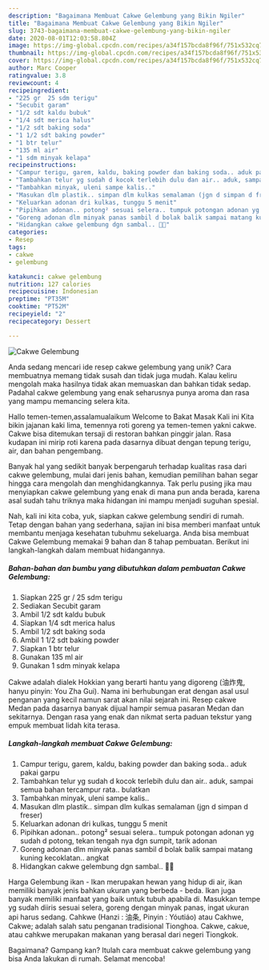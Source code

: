 ```yaml
---
description: "Bagaimana Membuat Cakwe Gelembung yang Bikin Ngiler"
title: "Bagaimana Membuat Cakwe Gelembung yang Bikin Ngiler"
slug: 3743-bagaimana-membuat-cakwe-gelembung-yang-bikin-ngiler
date: 2020-08-01T12:03:58.804Z
image: https://img-global.cpcdn.com/recipes/a34f157bcda8f96f/751x532cq70/cakwe-gelembung-foto-resep-utama.jpg
thumbnail: https://img-global.cpcdn.com/recipes/a34f157bcda8f96f/751x532cq70/cakwe-gelembung-foto-resep-utama.jpg
cover: https://img-global.cpcdn.com/recipes/a34f157bcda8f96f/751x532cq70/cakwe-gelembung-foto-resep-utama.jpg
author: Marc Cooper
ratingvalue: 3.8
reviewcount: 4
recipeingredient:
- "225 gr  25 sdm terigu"
- "Secubit garam"
- "1/2 sdt kaldu bubuk"
- "1/4 sdt merica halus"
- "1/2 sdt baking soda"
- "1 1/2 sdt baking powder"
- "1 btr telur"
- "135 ml air"
- "1 sdm minyak kelapa"
recipeinstructions:
- "Campur terigu, garem, kaldu, baking powder dan baking soda.. aduk pakai garpu"
- "Tambahkan telur yg sudah d kocok terlebih dulu dan air.. aduk, sampai semua bahan tercampur rata.. bulatkan"
- "Tambahkan minyak, uleni sampe kalis.."
- "Masukan dlm plastik.. simpan dlm kulkas semalaman (jgn d simpan d freser)"
- "Keluarkan adonan dri kulkas, tunggu 5 menit"
- "Pipihkan adonan.. potong² sesuai selera.. tumpuk potongan adonan yg sudah d potong, tekan tengah nya dgn sumpit, tarik adonan"
- "Goreng adonan dlm minyak panas sambil d bolak balik sampai matang kuning kecoklatan.. angkat"
- "Hidangkan cakwe gelembung dgn sambal.. 🤗😋"
categories:
- Resep
tags:
- cakwe
- gelembung

katakunci: cakwe gelembung 
nutrition: 127 calories
recipecuisine: Indonesian
preptime: "PT35M"
cooktime: "PT52M"
recipeyield: "2"
recipecategory: Dessert

---
```



![Cakwe Gelembung](https://img-global.cpcdn.com/recipes/a34f157bcda8f96f/751x532cq70/cakwe-gelembung-foto-resep-utama.jpg)

Anda sedang mencari ide resep cakwe gelembung yang unik? Cara membuatnya memang tidak susah dan tidak juga mudah. Kalau keliru mengolah maka hasilnya tidak akan memuaskan dan bahkan tidak sedap. Padahal cakwe gelembung yang enak seharusnya punya aroma dan rasa yang mampu memancing selera kita.

Hallo temen-temen,assalamualaikum Welcome to Bakat Masak Kali ini Kita bikin jajanan kaki lima, temennya roti goreng ya temen-temen yakni cakwe. Cakwe bisa ditemukan tersaji di restoran bahkan pinggir jalan. Rasa kudapan ini mirip roti karena pada dasarnya dibuat dengan tepung terigu, air, dan bahan pengembang.

Banyak hal yang sedikit banyak berpengaruh terhadap kualitas rasa dari cakwe gelembung, mulai dari jenis bahan, kemudian pemilihan bahan segar hingga cara mengolah dan menghidangkannya. Tak perlu pusing jika mau menyiapkan cakwe gelembung yang enak di mana pun anda berada, karena asal sudah tahu triknya maka hidangan ini mampu menjadi suguhan spesial.


Nah, kali ini kita coba, yuk, siapkan cakwe gelembung sendiri di rumah. Tetap dengan bahan yang sederhana, sajian ini bisa memberi manfaat untuk membantu menjaga kesehatan tubuhmu sekeluarga. Anda bisa membuat Cakwe Gelembung memakai 9 bahan dan 8 tahap pembuatan. Berikut ini langkah-langkah dalam membuat hidangannya.

<!--inarticleads1-->

##### Bahan-bahan dan bumbu yang dibutuhkan dalam pembuatan Cakwe Gelembung:

1. Siapkan 225 gr / 25 sdm terigu
1. Sediakan Secubit garam
1. Ambil 1/2 sdt kaldu bubuk
1. Siapkan 1/4 sdt merica halus
1. Ambil 1/2 sdt baking soda
1. Ambil 1 1/2 sdt baking powder
1. Siapkan 1 btr telur
1. Gunakan 135 ml air
1. Gunakan 1 sdm minyak kelapa


Cakwe adalah dialek Hokkian yang berarti hantu yang digoreng (油炸鬼, hanyu pinyin: You Zha Gui). Nama ini berhubungan erat dengan asal usul penganan yang kecil namun sarat akan nilai sejarah ini. Resep cakwe Medan pada dasarnya banyak dijual hampir semua pasaran Medan dan sekitarnya. Dengan rasa yang enak dan nikmat serta paduan tekstur yang empuk membuat lidah kita terasa. 

<!--inarticleads2-->

##### Langkah-langkah membuat Cakwe Gelembung:

1. Campur terigu, garem, kaldu, baking powder dan baking soda.. aduk pakai garpu
1. Tambahkan telur yg sudah d kocok terlebih dulu dan air.. aduk, sampai semua bahan tercampur rata.. bulatkan
1. Tambahkan minyak, uleni sampe kalis..
1. Masukan dlm plastik.. simpan dlm kulkas semalaman (jgn d simpan d freser)
1. Keluarkan adonan dri kulkas, tunggu 5 menit
1. Pipihkan adonan.. potong² sesuai selera.. tumpuk potongan adonan yg sudah d potong, tekan tengah nya dgn sumpit, tarik adonan
1. Goreng adonan dlm minyak panas sambil d bolak balik sampai matang kuning kecoklatan.. angkat
1. Hidangkan cakwe gelembung dgn sambal.. 🤗😋


Harga Gelembung ikan - Ikan merupakan hewan yang hidup di air, ikan memiliki banyak jenis bahkan ukuran yang berbeda - beda. Ikan juga banyak memiliki manfaat yang baik untuk tubuh apabila di. Masukkan tempe yg sudah diiris sesuai selera, goreng dengan minyak panas, ingat ukuran api harus sedang. Cahkwe (Hanzi : 油条, Pinyin : Yóutiáo) atau Cakhwe, Cakwe; adalah salah satu penganan tradisional Tionghoa. Cakwe, cakue, atau cahkwe merupakan makanan yang berasal dari negeri Tiongkok. 

Bagaimana? Gampang kan? Itulah cara membuat cakwe gelembung yang bisa Anda lakukan di rumah. Selamat mencoba!
